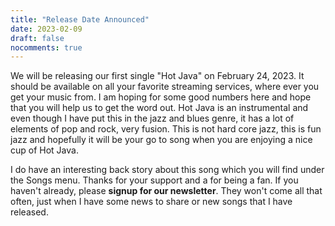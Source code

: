 ```yaml
---
title: "Release Date Announced"
date: 2023-02-09
draft: false
nocomments: true
---
```


We will be releasing our first single "Hot Java" on February 24, 2023.  It should be available on all your favorite streaming services, where ever you get your music from.  I am hoping for some good numbers here and hope that you will help us to get the word out.  Hot Java is an instrumental and even though I have put this in the jazz and blues genre, it has a lot of elements of pop and rock, very fusion.  This is not hard core jazz, this is fun jazz and hopefully it will be your go to song when you are enjoying a nice cup of Hot Java.

I do have an interesting back story about this song which you will find under the Songs menu.  Thanks for your support and a for being a fan.  If you haven't already, please **signup for our newsletter**.  They won't come all that often, just when I have some news to share or new songs that I have released.
